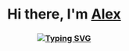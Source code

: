 <h1 align="center">Hi there, I'm <a href="https://t.me/nord_west_zap" target="_blank">Alex</a></h1>
<h3 align="center"><a href="https://git.io/typing-svg"><img src="https://readme-typing-svg.herokuapp.com?font=Fira+Code&pause=1000&width=435&lines=ITMO+BT+Student+Bachelor+%E2%99%A8%EF%B8%8F+-%3E+P3112+%5Cu2764+group" alt="Typing SVG" /></a></h3>

